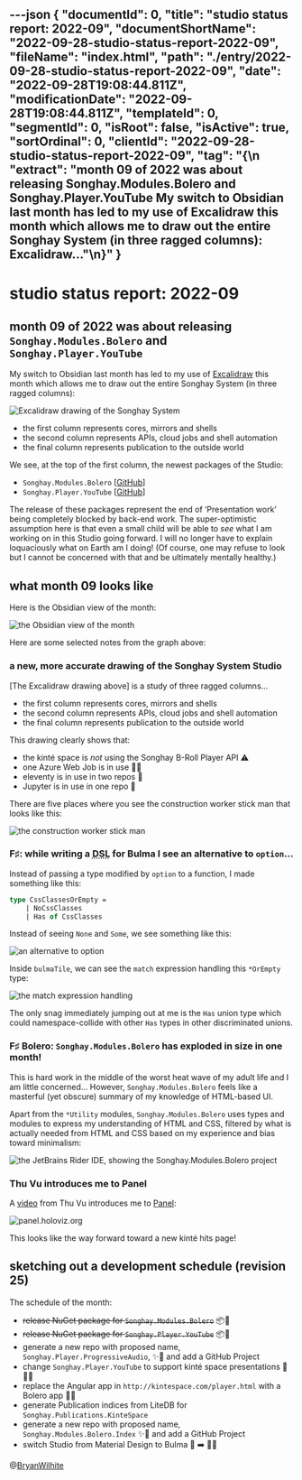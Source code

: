 ---json
{
  "documentId": 0,
  "title": "studio status report: 2022-09",
  "documentShortName": "2022-09-28-studio-status-report-2022-09",
  "fileName": "index.html",
  "path": "./entry/2022-09-28-studio-status-report-2022-09",
  "date": "2022-09-28T19:08:44.811Z",
  "modificationDate": "2022-09-28T19:08:44.811Z",
  "templateId": 0,
  "segmentId": 0,
  "isRoot": false,
  "isActive": true,
  "sortOrdinal": 0,
  "clientId": "2022-09-28-studio-status-report-2022-09",
  "tag": "{\n  \"extract\": \"month 09 of 2022 was about releasing Songhay.Modules.Bolero and Songhay.Player.YouTube My switch to Obsidian last month has led to my use of Excalidraw this month which allows me to draw out the entire Songhay System (in three ragged columns): Excalidraw…\"\n}"
}
---

# studio status report: 2022-09

## month 09 of 2022 was about releasing `Songhay.Modules.Bolero` and `Songhay.Player.YouTube`

My switch to Obsidian last month has led to my use of [Excalidraw](https://excalidraw.com/) this month which allows me to draw out the entire Songhay System (in three ragged columns):

![Excalidraw drawing of the Songhay System](../../image/day-path-2022-09-28-13-29-56.png)

- the first column represents cores, mirrors and shells
- the second column represents APIs, cloud jobs and shell automation
- the final column represents publication to the outside world

We see, at the top of the first column, the newest packages of the Studio:

- `Songhay.Modules.Bolero` [[GitHub](https://github.com/BryanWilhite/Songhay.Modules.Bolero)]
- `Songhay.Player.YouTube` [[GitHub](https://github.com/BryanWilhite/Songhay.Player.YouTube)]

The release of these packages represent the end of ‘Presentation work’ being completely blocked by back-end work. The super-optimistic assumption here is that even a small child will be able to _see_ what I am working on in this Studio going forward. I will no longer have to explain loquaciously what on Earth am I doing! (Of course, one may refuse to look but I cannot be concerned with that and be ultimately mentally healthy.)

## what month 09 looks like

Here is the Obsidian view of the month:

![the Obsidian view of the month](../../image/day-path-2022-09-28-18-22-27.png)

Here are some selected notes from the graph above:

### a new, more accurate drawing of the Songhay System Studio

[The Excalidraw drawing above] is a study of three ragged columns…

- the first column represents cores, mirrors and shells
- the second column represents APIs, cloud jobs and shell automation
- the final column represents publication to the outside world

This drawing clearly shows that:

- the kinté space is _not_ using the Songhay B-Roll Player API ⚠
- one Azure Web Job is in use 👴🎩
- eleventy is in use in two repos 👏
- Jupyter is in use in one repo 👏

There are five places where you see the construction worker stick man that looks like this:

![the construction worker stick man](../../image/day-path-2022-09-28-18-30-23.png)

### F♯: while writing a <acronym title="Domain-Specific Language">DSL</acronym> for Bulma I see an alternative to `option`…

Instead of passing a type modified by `option` to a function, I made something like this:

```fsharp
type CssClassesOrEmpty =  
    | NoCssClasses  
    | Has of CssClasses
```

Instead of seeing `None` and `Some`, we see something like this:

![an alternative to `option`](../../image/day-path-2022-09-28-18-34-19.png)

Inside `bulmaTile`, we can see the `match` expression handling this `*OrEmpty` type:

![the `match` expression handling](../../image/day-path-2022-09-28-18-36-21.png)

The only snag immediately jumping out at me is the `Has` union type which could namespace-collide with other `Has` types in other discriminated unions.

### F♯ Bolero: `Songhay.Modules.Bolero` has exploded in size in one month!

This is hard work in the middle of the worst heat wave of my adult life and I am little concerned… However, `Songhay.Modules.Bolero` feels like a masterful (yet obscure) summary of my knowledge of HTML-based UI.

Apart from the `*Utility` modules, `Songhay.Modules.Bolero` uses types and modules to express my understanding of HTML and CSS, filtered by what is actually needed from HTML and CSS based on my experience and bias toward minimalism:

![the JetBrains Rider IDE, showing the `Songhay.Modules.Bolero` project](../../image/day-path-2022-09-28-18-39-29.png)

### Thu Vu introduces me to Panel

A [video](https://www.youtube.com/watch?v=uhxiXOTKzfs) from Thu Vu introduces me to [Panel](https://panel.holoviz.org/):

![panel.holoviz.org](../../image/day-path-2022-09-28-18-43-19.png)

This looks like the way forward toward a new kinté hits page!

## sketching out a development schedule (revision 25)

The schedule of the month:

- ~~release NuGet package for `Songhay.Modules.Bolero`~~ 📦🚀
- ~~release NuGet package for `Songhay.Player.YouTube`~~ 📦🚀
- generate a new repo with proposed name, `Songhay.Player.ProgressiveAudio`, ✨🚧 and add a GitHub Project
- change `Songhay.Player.YouTube` to support kinté space presentations 🔨 🚜✨
- replace the Angular app in `http://kintespace.com/player.html` with a Bolero app 🚜🔥
- generate Publication indices from LiteDB for `Songhay.Publications.KinteSpace`
- generate a new repo with proposed name, `Songhay.Modules.Bolero.Index` ✨🚧 and add a GitHub Project
- switch Studio from Material Design to Bulma 💄 ➡️ 💄✨

@[BryanWilhite](https://twitter.com/BryanWilhite)
